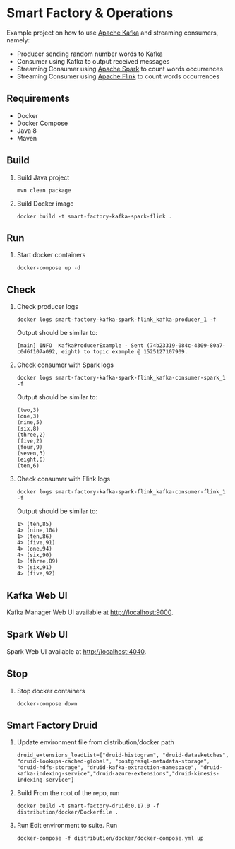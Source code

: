 Smart Factory & Operations 
===
Example project on how to use [Apache Kafka](https://kafka.apache.org) and streaming consumers, namely:
- Producer sending random number words to Kafka
- Consumer using Kafka to output received messages
- Streaming Consumer using [Apache Spark](https://spark.apache.org) to count words occurrences
- Streaming Consumer using [Apache Flink](https://flink.apache.org) to count words occurrences 

Requirements
---
- Docker
- Docker Compose
- Java 8
- Maven

Build
---
1. Build Java project
    ```
    mvn clean package
    ```
1. Build Docker image 
    ```
    docker build -t smart-factory-kafka-spark-flink .
    ```

Run
---
1. Start docker containers
    ```
    docker-compose up -d
    ```

Check
---
1. Check producer logs
    ```
    docker logs smart-factory-kafka-spark-flink_kafka-producer_1 -f
    ```
    
    Output should be similar to:
    ```
    [main] INFO  KafkaProducerExample - Sent (74b23319-084c-4309-80a7-c0d6f107a092, eight) to topic example @ 1525127107909.
    ```
1. Check consumer with Spark logs
    ```
    docker logs smart-factory-kafka-spark-flink_kafka-consumer-spark_1 -f
    ```
    
    Output should be similar to:
    ```
    (two,3)
    (one,3)
    (nine,5)
    (six,8)
    (three,2)
    (five,2)
    (four,9)
    (seven,3)
    (eight,6)
    (ten,6)
    ```
1. Check consumer with Flink logs
    ```
    docker logs smart-factory-kafka-spark-flink_kafka-consumer-flink_1 -f
    ```
    
    Output should be similar to:
    ```
    1> (ten,85)
    4> (nine,104)
    1> (ten,86)
    4> (five,91)
    4> (one,94)
    4> (six,90)
    1> (three,89)
    4> (six,91)
    4> (five,92)
    ```
   
Kafka Web UI
---
Kafka Manager Web UI available at [http://localhost:9000]().

Spark Web UI
---
Spark Web UI available at [http://localhost:4040]().

Stop
---
1. Stop docker containers
    ```
    docker-compose down
    ```

Smart Factory Druid
---
1. Update environment file from distribution/docker path
     ``` 
     druid_extensions_loadList=["druid-histogram", "druid-datasketches", "druid-lookups-cached-global", "postgresql-metadata-storage", "druid-hdfs-storage", "druid-kafka-extraction-namespace", "druid-kafka-indexing-service","druid-azure-extensions","druid-kinesis-indexing-service"]
     ```
2. Build
     From the root of the repo, run 
     ``` 
     docker build -t smart-factory-druid:0.17.0 -f distribution/docker/Dockerfile .
     ``` 
3. Run
    Edit environment to suite. Run
    ``` 
    docker-compose -f distribution/docker/docker-compose.yml up
    ``` 
